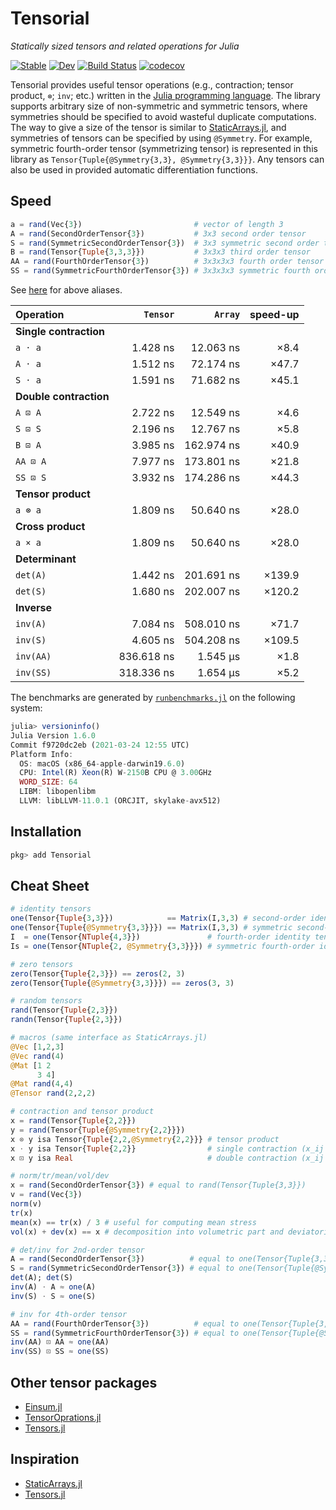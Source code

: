 # Tensorial

*Statically sized tensors and related operations for Julia*

[![Stable](https://img.shields.io/badge/docs-stable-blue.svg)](https://KeitaNakamura.github.io/Tensorial.jl/stable)
[![Dev](https://img.shields.io/badge/docs-dev-blue.svg)](https://KeitaNakamura.github.io/Tensorial.jl/dev)
[![Build Status](https://github.com/KeitaNakamura/Tensorial.jl/workflows/CI/badge.svg)](https://github.com/KeitaNakamura/Tensorial.jl/actions)
[![codecov](https://codecov.io/gh/KeitaNakamura/Tensorial.jl/branch/main/graph/badge.svg?token=V58DXDI1R5)](https://codecov.io/gh/KeitaNakamura/Tensorial.jl)

Tensorial provides useful tensor operations (e.g., contraction; tensor product, `⊗`; `inv`; etc.) written in the [Julia programming language](https://julialang.org).
The library supports arbitrary size of non-symmetric and symmetric tensors, where symmetries should be specified to avoid wasteful duplicate computations.
The way to give a size of the tensor is similar to [StaticArrays.jl](https://github.com/JuliaArrays/StaticArrays.jl), and symmetries of tensors can be specified by using `@Symmetry`.
For example, symmetric fourth-order tensor (symmetrizing tensor) is represented in this library as `Tensor{Tuple{@Symmetry{3,3}, @Symmetry{3,3}}}`.
Any tensors can also be used in provided automatic differentiation functions.

## Speed

```julia
a = rand(Vec{3})                         # vector of length 3
A = rand(SecondOrderTensor{3})           # 3x3 second order tensor
S = rand(SymmetricSecondOrderTensor{3})  # 3x3 symmetric second order tensor
B = rand(Tensor{Tuple{3,3,3}})           # 3x3x3 third order tensor
AA = rand(FourthOrderTensor{3})          # 3x3x3x3 fourth order tensor
SS = rand(SymmetricFourthOrderTensor{3}) # 3x3x3x3 symmetric fourth order tensor (symmetrizing tensor)
```

See [here](https://keitanakamura.github.io/Tensorial.jl/stable/Cheat%20Sheet/#Aliases) for above aliases.

| Operation  | `Tensor` | `Array` | speed-up |
|:-----------|---------:|--------:|---------:|
| **Single contraction** | | | |
| `a ⋅ a` | 1.428 ns | 12.063 ns | ×8.4 |
| `A ⋅ a` | 1.512 ns | 72.174 ns | ×47.7 |
| `S ⋅ a` | 1.591 ns | 71.682 ns | ×45.1 |
| **Double contraction** | | | |
| `A ⊡ A` | 2.722 ns | 12.549 ns | ×4.6 |
| `S ⊡ S` | 2.196 ns | 12.767 ns | ×5.8 |
| `B ⊡ A` | 3.985 ns | 162.974 ns | ×40.9 |
| `AA ⊡ A` | 7.977 ns | 173.801 ns | ×21.8 |
| `SS ⊡ S` | 3.932 ns | 174.286 ns | ×44.3 |
| **Tensor product** | | | |
| `a ⊗ a` | 1.809 ns | 50.640 ns | ×28.0 |
| **Cross product** | | | |
| `a × a` | 1.809 ns | 50.640 ns | ×28.0 |
| **Determinant** | | | |
| `det(A)` | 1.442 ns | 201.691 ns | ×139.9 |
| `det(S)` | 1.680 ns | 202.007 ns | ×120.2 |
| **Inverse** | | | |
| `inv(A)` | 7.084 ns | 508.010 ns | ×71.7 |
| `inv(S)` | 4.605 ns | 504.208 ns | ×109.5 |
| `inv(AA)` | 836.618 ns | 1.545 μs | ×1.8 |
| `inv(SS)` | 318.336 ns | 1.654 μs | ×5.2 |

The benchmarks are generated by
[`runbenchmarks.jl`](https://github.com/KeitaNakamura/Tensorial.jl/blob/master/benchmark/runbenchmarks.jl)
on the following system:

```julia
julia> versioninfo()
Julia Version 1.6.0
Commit f9720dc2eb (2021-03-24 12:55 UTC)
Platform Info:
  OS: macOS (x86_64-apple-darwin19.6.0)
  CPU: Intel(R) Xeon(R) W-2150B CPU @ 3.00GHz
  WORD_SIZE: 64
  LIBM: libopenlibm
  LLVM: libLLVM-11.0.1 (ORCJIT, skylake-avx512)

```

## Installation

```julia
pkg> add Tensorial
```

## Cheat Sheet

```julia
# identity tensors
one(Tensor{Tuple{3,3}})            == Matrix(I,3,3) # second-order identity tensor
one(Tensor{Tuple{@Symmetry{3,3}}}) == Matrix(I,3,3) # symmetric second-order identity tensor
I  = one(Tensor{NTuple{4,3}})               # fourth-order identity tensor
Is = one(Tensor{NTuple{2, @Symmetry{3,3}}}) # symmetric fourth-order identity tensor

# zero tensors
zero(Tensor{Tuple{2,3}}) == zeros(2, 3)
zero(Tensor{Tuple{@Symmetry{3,3}}}) == zeros(3, 3)

# random tensors
rand(Tensor{Tuple{2,3}})
randn(Tensor{Tuple{2,3}})

# macros (same interface as StaticArrays.jl)
@Vec [1,2,3]
@Vec rand(4)
@Mat [1 2
      3 4]
@Mat rand(4,4)
@Tensor rand(2,2,2)

# contraction and tensor product
x = rand(Tensor{Tuple{2,2}})
y = rand(Tensor{Tuple{@Symmetry{2,2}}})
x ⊗ y isa Tensor{Tuple{2,2,@Symmetry{2,2}}} # tensor product
x ⋅ y isa Tensor{Tuple{2,2}}                # single contraction (x_ij * y_jk)
x ⊡ y isa Real                              # double contraction (x_ij * y_ij)

# norm/tr/mean/vol/dev
x = rand(SecondOrderTensor{3}) # equal to rand(Tensor{Tuple{3,3}})
v = rand(Vec{3})
norm(v)
tr(x)
mean(x) == tr(x) / 3 # useful for computing mean stress
vol(x) + dev(x) == x # decomposition into volumetric part and deviatoric part

# det/inv for 2nd-order tensor
A = rand(SecondOrderTensor{3})          # equal to one(Tensor{Tuple{3,3}})
S = rand(SymmetricSecondOrderTensor{3}) # equal to one(Tensor{Tuple{@Symmetry{3,3}}})
det(A); det(S)
inv(A) ⋅ A ≈ one(A)
inv(S) ⋅ S ≈ one(S)

# inv for 4th-order tensor
AA = rand(FourthOrderTensor{3})          # equal to one(Tensor{Tuple{3,3,3,3}})
SS = rand(SymmetricFourthOrderTensor{3}) # equal to one(Tensor{Tuple{@Symmetry{3,3}, @Symmetry{3,3}}})
inv(AA) ⊡ AA ≈ one(AA)
inv(SS) ⊡ SS ≈ one(SS)
```

## Other tensor packages

- [Einsum.jl](https://github.com/ahwillia/Einsum.jl)
- [TensorOprations.jl](https://github.com/Jutho/TensorOperations.jl)
- [Tensors.jl](https://github.com/KristofferC/Tensors.jl)

## Inspiration

- [StaticArrays.jl](https://github.com/JuliaArrays/StaticArrays.jl)
- [Tensors.jl](https://github.com/KristofferC/Tensors.jl)
